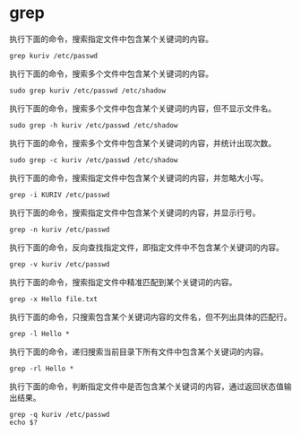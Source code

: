 # grep

执行下面的命令，搜索指定文件中包含某个关键词的内容。

```
grep kuriv /etc/passwd
```

执行下面的命令，搜索多个文件中包含某个关键词的内容。

```
sudo grep kuriv /etc/passwd /etc/shadow
```

执行下面的命令，搜索多个文件中包含某个关键词的内容，但不显示文件名。

```
sudo grep -h kuriv /etc/passwd /etc/shadow
```

执行下面的命令，搜索多个文件中包含某个关键词的内容，并统计出现次数。

```
sudo grep -c kuriv /etc/passwd /etc/shadow
```

执行下面的命令，搜索指定文件中包含某个关键词的内容，并忽略大小写。

```
grep -i KURIV /etc/passwd
```

执行下面的命令，搜索指定文件中包含某个关键词的内容，并显示行号。

```
grep -n kuriv /etc/passwd
```

执行下面的命令，反向查找指定文件，即指定文件中不包含某个关键词的内容。

```
grep -v kuriv /etc/passwd
```

执行下面的命令，搜索指定文件中精准匹配到某个关键词的内容。

```
grep -x Hello file.txt
```

执行下面的命令，只搜索包含某个关键词内容的文件名，但不列出具体的匹配行。

```
grep -l Hello *
```

执行下面的命令，递归搜索当前目录下所有文件中包含某个关键词的内容。

```
grep -rl Hello *
```

执行下面的命令，判断指定文件中是否包含某个关键词的内容，通过返回状态值输出结果。

```
grep -q kuriv /etc/passwd
echo $?
```


